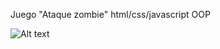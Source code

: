 Juego "Ataque zombie" html/css/javascript OOP

![Alt text](https://lh3.googleusercontent.com/s1pDooMgaZY59KSpH6Jq3J-x5oHuBEKdtCfn2qVVnLMV1GiU1MtznhO5jWZCDe6yxB9LQE58UGtVAtL3AItd=w1920-h988-rw "Juego zombies - javascript oop")
